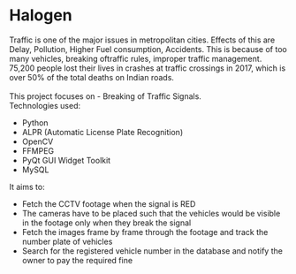 # Halogen

Traffic is one of the major issues in metropolitan cities. Effects of this are Delay, Pollution, Higher Fuel consumption, Accidents. 
This is because of too many vehicles, breaking oftraffic rules, improper traffic management.  <br>
75,200 people lost their lives in crashes at traffic crossings in 2017, which is over 50% of the total deaths on Indian roads.
<br></br>This project focuses on - Breaking of Traffic Signals.
<br>Technologies used:
- Python
- ALPR
  (Automatic License Plate Recognition)
- OpenCV
- FFMPEG
- PyQt GUI Widget Toolkit
- MySQL

It aims to: <br>
- Fetch the CCTV footage when the signal is RED
- The cameras have to be placed such that the vehicles would be visible in the footage only when they break the signal
- Fetch the images frame by frame through the footage and track the number plate of vehicles
- Search for the registered vehicle number in the database and notify the owner to pay the required fine
